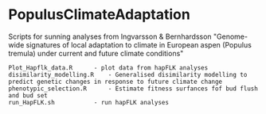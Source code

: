 # PopulusClimateAdaptation

Scripts for sunning analyses from Ingvarsson & Bernhardsson "Genome-wide signatures of local adaptation to climate in European aspen (Populus tremula) under current and future climate conditions"


	Plot_Hapflk_data.R		- plot data from hapFLK analyses
	disimilarity_modelling.R 	- Generalised disimilarity modelling to predict genetic changes in response to future climate change
	phenotypic_selection.R		- Estimate fitness surfances fof bud flush and bud set  
	run_HapFLK.sh 			- run hapFLK analyses 
